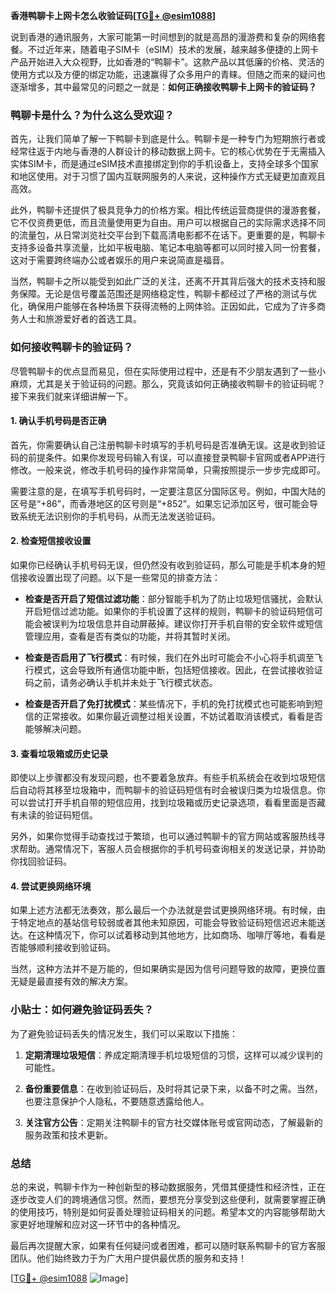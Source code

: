 **香港鸭聊卡上网卡怎么收验证码[[TG💪+ @esim1088](https://t.me/s/esim1088)]**

说到香港的通讯服务，大家可能第一时间想到的就是高昂的漫游费和复杂的网络套餐。不过近年来，随着电子SIM卡（eSIM）技术的发展，越来越多便捷的上网卡产品开始进入大众视野，比如香港的“鸭聊卡”。这款产品以其低廉的价格、灵活的使用方式以及方便的绑定功能，迅速赢得了众多用户的青睐。但随之而来的疑问也逐渐增多，其中最常见的问题之一就是：**如何正确接收鸭聊卡上网卡的验证码？**

### 鸭聊卡是什么？为什么这么受欢迎？

首先，让我们简单了解一下鸭聊卡到底是什么。鸭聊卡是一种专门为短期旅行者或经常往返于内地与香港的人群设计的移动数据上网卡。它的核心优势在于无需插入实体SIM卡，而是通过eSIM技术直接绑定到你的手机设备上，支持全球多个国家和地区使用。对于习惯了国内互联网服务的人来说，这种操作方式无疑更加直观且高效。

此外，鸭聊卡还提供了极具竞争力的价格方案。相比传统运营商提供的漫游套餐，它不仅资费更低，而且流量使用更为自由。用户可以根据自己的实际需求选择不同的流量包，从日常浏览社交平台到下载高清电影都不在话下。更重要的是，鸭聊卡支持多设备共享流量，比如平板电脑、笔记本电脑等都可以同时接入同一份套餐，这对于需要跨终端办公或者娱乐的用户来说简直是福音。

当然，鸭聊卡之所以能受到如此广泛的关注，还离不开其背后强大的技术支持和服务保障。无论是信号覆盖范围还是网络稳定性，鸭聊卡都经过了严格的测试与优化，确保用户能够在各种场景下获得流畅的上网体验。正因如此，它成为了许多商务人士和旅游爱好者的首选工具。

### 如何接收鸭聊卡的验证码？

尽管鸭聊卡的优点显而易见，但在实际使用过程中，还是有不少朋友遇到了一些小麻烦，尤其是关于验证码的问题。那么，究竟该如何正确接收鸭聊卡的验证码呢？接下来我们就来详细讲解一下。

#### 1. 确认手机号码是否正确

首先，你需要确认自己注册鸭聊卡时填写的手机号码是否准确无误。这是收到验证码的前提条件。如果你发现号码输入有误，可以直接登录鸭聊卡官网或者APP进行修改。一般来说，修改手机号码的操作非常简单，只需按照提示一步步完成即可。

需要注意的是，在填写手机号码时，一定要注意区分国际区号。例如，中国大陆的区号是“+86”，而香港地区的区号则是“+852”。如果忘记添加区号，很可能会导致系统无法识别你的手机号码，从而无法发送验证码。

#### 2. 检查短信接收设置

如果你已经确认手机号码无误，但仍然没有收到验证码，那么可能是手机本身的短信接收设置出现了问题。以下是一些常见的排查方法：

- **检查是否开启了短信过滤功能**：部分智能手机为了防止垃圾短信骚扰，会默认开启短信过滤功能。如果你的手机设置了这样的规则，鸭聊卡的验证码短信可能会被误判为垃圾信息并自动屏蔽掉。建议你打开手机自带的安全软件或短信管理应用，查看是否有类似的功能，并将其暂时关闭。
  
- **检查是否启用了飞行模式**：有时候，我们在外出时可能会不小心将手机调至飞行模式，这会导致所有通信功能中断，包括短信接收。因此，在尝试接收验证码之前，请务必确认手机并未处于飞行模式状态。

- **检查是否开启了免打扰模式**：某些情况下，手机的免打扰模式也可能影响到短信的正常接收。如果你最近调整过相关设置，不妨试着取消该模式，看看是否能够解决问题。

#### 3. 查看垃圾箱或历史记录

即使以上步骤都没有发现问题，也不要着急放弃。有些手机系统会在收到垃圾短信后自动将其移至垃圾箱中，而鸭聊卡的验证码短信有时会被误归类为垃圾信息。你可以尝试打开手机自带的短信应用，找到垃圾箱或历史记录选项，看看里面是否藏有未读的验证码短信。

另外，如果你觉得手动查找过于繁琐，也可以通过鸭聊卡的官方网站或客服热线寻求帮助。通常情况下，客服人员会根据你的手机号码查询相关的发送记录，并协助你找回验证码。

#### 4. 尝试更换网络环境

如果上述方法都无法奏效，那么最后一个办法就是尝试更换网络环境。有时候，由于特定地点的基站信号较弱或者其他未知原因，可能会导致验证码短信迟迟未能送达。在这种情况下，你可以试着移动到其他地方，比如商场、咖啡厅等地，看看是否能够顺利接收到验证码。

当然，这种方法并不是万能的，但如果确实是因为信号问题导致的故障，更换位置无疑是最直接有效的解决方案。

### 小贴士：如何避免验证码丢失？

为了避免验证码丢失的情况发生，我们可以采取以下措施：

1. **定期清理垃圾短信**：养成定期清理手机垃圾短信的习惯，这样可以减少误判的可能性。
   
2. **备份重要信息**：在收到验证码后，及时将其记录下来，以备不时之需。当然，也要注意保护个人隐私，不要随意透露给他人。

3. **关注官方公告**：定期关注鸭聊卡的官方社交媒体账号或官网动态，了解最新的服务政策和技术更新。

### 总结

总的来说，鸭聊卡作为一种创新型的移动数据服务，凭借其便捷性和经济性，正在逐步改变人们的跨境通信习惯。然而，要想充分享受到这些便利，就需要掌握正确的使用技巧，特别是如何妥善处理验证码相关的问题。希望本文的内容能够帮助大家更好地理解和应对这一环节中的各种情况。

最后再次提醒大家，如果有任何疑问或者困难，都可以随时联系鸭聊卡的官方客服团队。他们始终致力于为广大用户提供最优质的服务和支持！

[[TG💪+ @esim1088](https://t.me/s/esim1088) ![Image](https://i.postimg.cc/4NQfJmqS/Snipaste-2025-05-13-00-14-12.png)]